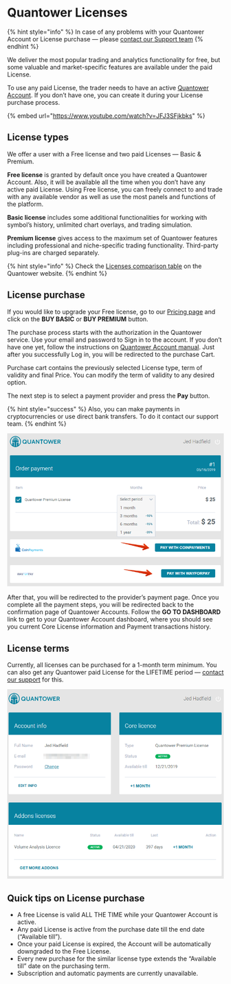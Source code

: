 # Quantower Licenses

{% hint style="info" %}
In case of any problems with your Quantower Account or License purchase — please [contact our Support team](https://www.quantower.com/contact-us)
{% endhint %}

We deliver the most popular trading and analytics functionality for free, but some valuable and market-specific features are available under the paid License.

To use any paid License, the trader needs to have an active [Quantower Account](quantower-account.md). If you don’t have one, you can create it during your License purchase process.

{% embed url="https://www.youtube.com/watch?v=JFJ3SFjkbks" %}

## License types

We offer a user with a Free license and two paid Licenses — Basic & Premium. 

**Free license** is granted by default once you have created a Quantower Account. Also, it will be available all the time when you don’t have any active paid License. Using Free license, you can freely connect to and trade with any available vendor as well as use the most panels and functions of the platform.

**Basic license** includes some additional functionalities for working with symbol’s history, unlimited chart overlays, and trading simulation.

**Premium license** gives access to the maximum set of Quantower features including professional and niche-specific trading functionality. Third-party plug-ins are charged separately.

{% hint style="info" %}
Check the [Licenses comparison table](https://www.quantower.com/pricing) on the Quantower website.
{% endhint %}

## License purchase

If you would like to upgrade your Free license, go to our [Pricing page](https://www.quantower.com/pricing) and click on the **BUY BASIC** or **BUY PREMIUM** button.

The purchase process starts with the authorization in the Quantower service. Use your email and password to Sign in to the account. If you don’t have one yet, follow the instructions on [Quantower Account manual](quantower-account.md). Just after you successfully Log in, you will be redirected to the purchase Cart.

Purchase cart contains the previously selected License type, term of validity and final Price. You can modify the term of validity to any desired option.

The next step is to select a payment provider and press the **Pay** button.

{% hint style="success" %}
Also, you can make payments in cryptocurrencies or use direct bank transfers. To do it contact our support team.
{% endhint %}

![Order payment for Quantower license](../.gitbook/assets/orderpayment-quantower-google-chrome-2019-05-16-11.24.10.png)

After that, you will be redirected to the provider’s payment page. Once you complete all the payment steps, you will be redirected back to the confirmation page of Quantower Accounts. Follow the **GO TO DASHBOARD** link to get to your Quantower Account dashboard, where you should see you current Core License information and Payment transactions history.

## License terms

Currently, all licenses can be purchased for a 1-month term minimum. You can also get any Quantower paid License for the LIFETIME period — [contact our support](https://www.quantower.com/contact-us) for this.

![Status of your licenses in Account dashboard](../.gitbook/assets/account-dashboard-quantower.png)

## Quick tips on License purchase

* A free License is valid ALL THE TIME while your Quantower Account is active.
* Any paid License is active from the purchase date till the end date \(“Available till”\).
* Once your paid License is expired, the Account will be automatically downgraded to the Free License.
* Every new purchase for the similar license type extends the “Available till” date on the purchasing term.
* Subscription and automatic payments are currently unavailable.

